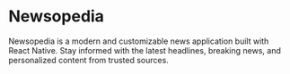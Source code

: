 # Newsopedia
Newsopedia is a modern and customizable news application built with React Native. Stay informed with the latest headlines, breaking news, and personalized content from trusted sources.
